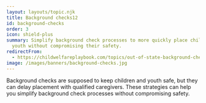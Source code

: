 ```yaml
---
layout: layouts/topic.njk
title: Background checks12
id: background-checks
order: 3
icon: shield-plus
summary: Simplify background check processes to more quickly place children and
  youth without compromising their safety.
redirectFrom:
  - https://childwelfareplaybook.com/topics/out-of-state-background-checks/
image: /images/banners/background-checks.jpg
---
```


Background checks are supposed to keep children and youth safe, but they can delay placement with qualified caregivers. These strategies can help you simplify background check processes without compromising safety.
